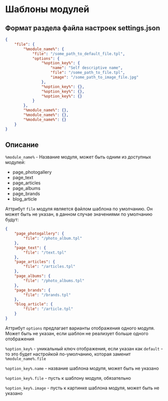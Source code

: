 
# Шаблоны модулей

## Формат раздела файла настроек settings.json

```json
{
    "file": {
        "%module_name%": {
            "file": "/some_path_to_default_file.tpl",
            "options": {
                "%option_key%": {
                    "name": "Self descriptive name",
                    "file": "/some_path_to_file.tpl",
                    "image": "/some_path_to_image_file.jpg"
                },
                "%option_key%": {},
                "%option_key%": {},
                "%option_key%": {}
            }
        },
        "%module_name%": {},
        "%module_name%": {},
        "%module_name%": {}
    }
}
```


## Описание

`%module_name%` - Название модуля, может быть одним из доступных модулей:

- page_photogallery
- page_text
- page_articles
- page_albums
- page_brands
- blog_article


Аттрибут `file` модуля является файлом шаблона по умолчанию. Он может быть не указан, в данном случае значениями по умолчанию будут:

```json
{
    "page_photogallery": {
        "file": "/photo_album.tpl"
    },
    "page_text": {
        "file": "/text.tpl"
    },
    "page_articles": {
        "file": "/articles.tpl"
    },
    "page_albums": {
        "file": "/photo_albums.tpl"
    },
    "page_brands": {
        "file": "/brands.tpl"
    },
    "blog_article": {
        "file": "/article.tpl"
    }
}
```


Аттрибут `options` предлагает варианты отображения одного модуля. Может быть не указан, если шаблон не реализует больше одного отображения


`%option_key%` - уникальный ключ отображения, если указан как `default` - то это будет настройкой по-умолчанию, которая заменит `%module_name%.file`


`%option_key%.name` - название шаблона модуля, может быть не указано


`%option_key%.file` - пусть к шаблону модуля, обязательно


`%option_key%.image` - пусть к картинке шаблона модуля, может быть не указано
